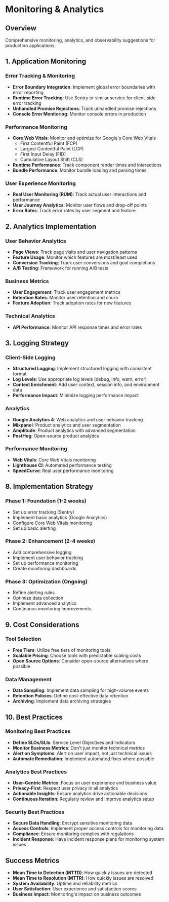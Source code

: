 # Monitoring & Analytics

## Overview
Comprehensive monitoring, analytics, and observability suggestions for production applications.

## 1. Application Monitoring

### Error Tracking & Monitoring
- **Error Boundary Integration**: Implement global error boundaries with error reporting
- **Runtime Error Tracking**: Use Sentry or similar service for client-side error tracking
- **Unhandled Promise Rejections**: Track unhandled promise rejections
- **Console Error Monitoring**: Monitor console errors in production

### Performance Monitoring
- **Core Web Vitals**: Monitor and optimize for Google's Core Web Vitals
  - First Contentful Paint (FCP)
  - Largest Contentful Paint (LCP)
  - First Input Delay (FID)
  - Cumulative Layout Shift (CLS)
- **Runtime Performance**: Track component render times and interactions
- **Bundle Performance**: Monitor bundle loading and parsing times

### User Experience Monitoring
- **Real User Monitoring (RUM)**: Track actual user interactions and performance
- **User Journey Analytics**: Monitor user flows and drop-off points
- **Error Rates**: Track error rates by user segment and feature

## 2. Analytics Implementation

### User Behavior Analytics
- **Page Views**: Track page visits and user navigation patterns
- **Feature Usage**: Monitor which features are most/least used
- **Conversion Tracking**: Track user conversions and goal completions
- **A/B Testing**: Framework for running A/B tests

### Business Metrics
- **User Engagement**: Track user engagement metrics
- **Retention Rates**: Monitor user retention and churn
- **Feature Adoption**: Track adoption rates for new features

### Technical Analytics
- **API Performance**: Monitor API response times and error rates

## 3. Logging Strategy

### Client-Side Logging
- **Structured Logging**: Implement structured logging with consistent format
- **Log Levels**: Use appropriate log levels (debug, info, warn, error)
- **Context Enrichment**: Add user context, session info, and environment data
- **Performance Impact**: Minimize logging performance impact



### Analytics
- **Google Analytics 4**: Web analytics and user behavior tracking
- **Mixpanel**: Product analytics and user segmentation
- **Amplitude**: Product analytics with advanced segmentation
- **PostHog**: Open-source product analytics

### Performance Monitoring
- **Web Vitals**: Core Web Vitals monitoring
- **Lighthouse CI**: Automated performance testing
- **SpeedCurve**: Real user performance monitoring


## 8. Implementation Strategy

### Phase 1: Foundation (1-2 weeks)
- Set up error tracking (Sentry)
- Implement basic analytics (Google Analytics)
- Configure Core Web Vitals monitoring
- Set up basic alerting

### Phase 2: Enhancement (2-4 weeks)
- Add comprehensive logging
- Implement user behavior tracking
- Set up performance monitoring
- Create monitoring dashboards

### Phase 3: Optimization (Ongoing)
- Refine alerting rules
- Optimize data collection
- Implement advanced analytics
- Continuous monitoring improvements

## 9. Cost Considerations

### Tool Selection
- **Free Tiers**: Utilize free tiers of monitoring tools
- **Scalable Pricing**: Choose tools with predictable scaling costs
- **Open Source Options**: Consider open-source alternatives where possible

### Data Management
- **Data Sampling**: Implement data sampling for high-volume events
- **Retention Policies**: Define cost-effective data retention
- **Archiving**: Implement data archiving strategies

## 10. Best Practices

### Monitoring Best Practices
- **Define SLOs/SLIs**: Service Level Objectives and Indicators
- **Monitor Business Metrics**: Don't just monitor technical metrics
- **Alert on Symptoms**: Alert on user impact, not just technical issues
- **Automate Remediation**: Implement automated fixes where possible

### Analytics Best Practices
- **User-Centric Metrics**: Focus on user experience and business value
- **Privacy-First**: Respect user privacy in all analytics
- **Actionable Insights**: Ensure analytics drive actionable decisions
- **Continuous Iteration**: Regularly review and improve analytics setup

### Security Best Practices
- **Secure Data Handling**: Encrypt sensitive monitoring data
- **Access Controls**: Implement proper access controls for monitoring data
- **Compliance**: Ensure monitoring complies with regulations
- **Incident Response**: Have incident response plans for monitoring system issues

## Success Metrics
- **Mean Time to Detection (MTTD)**: How quickly issues are detected
- **Mean Time to Resolution (MTTR)**: How quickly issues are resolved
- **System Availability**: Uptime and reliability metrics
- **User Satisfaction**: User experience and satisfaction scores
- **Business Impact**: Monitoring's impact on business outcomes
